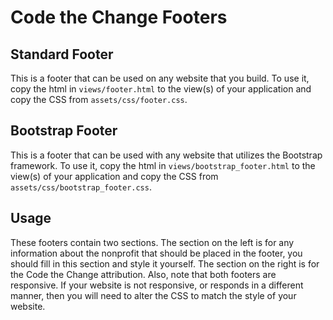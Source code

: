 Code the Change Footers
======

## Standard Footer

This is a footer that can be used on any website that you build. To use it, copy the html in `views/footer.html` to the view(s) of your application and copy the CSS from `assets/css/footer.css`.

## Bootstrap Footer

This is a footer that can be used with any website that utilizes the Bootstrap framework. To use it, copy the html in `views/bootstrap_footer.html` to the view(s) of your application and copy the CSS from `assets/css/bootstrap_footer.css`.

## Usage

These footers contain two sections. The section on the left is for any information about the nonprofit that should be placed in the footer, you should fill in this section and style it yourself. The section on the right is for the Code the Change attribution. Also, note that both footers are responsive. If your website is not responsive, or responds in a different manner, then you will need to alter the CSS to match the style of your website.
